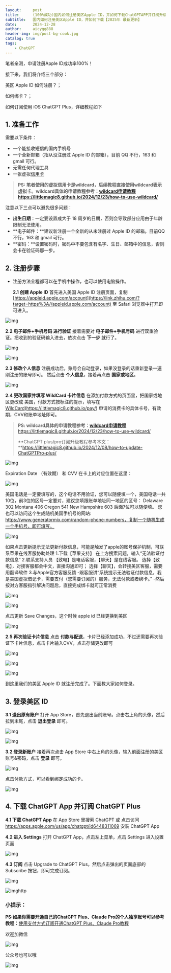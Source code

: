 ```yaml
---
layout:     post
title:      (100%成功)国内如何注册美区Apple ID，并如何下载ChatGPTAPP并订阅升级ChatGPTPlus【2025年 最新更新】
subtitle:   国内如何注册美区Apple ID，并如何下载【2025年 最新更新】
date:       2024-12-28
author:     aicygg888
header-img: img/post-bg-cook.jpg
catalog: true
tags:
    - ChatGPT
---
```




笔者亲测，申请注册Apple ID成功率100%！

接下来，我们将介绍三个部分：

美区 Apple ID 如何注册？；

如何绑卡？；

如何订阅使用 iOS ChatGPT Plus，详细教程如下

## **1. 准备工作**

需要以下条件：

- 一个能接收短信的国内手机号
- 一个全新邮箱（指从没注册过 Apple ID 的邮箱），目前 QQ 不行，163 和 gmail 可行。
- 无需任何代理工具
- 一张虚拟[信用卡](https://littlemagic8.github.io/pay/)

> **PS: 笔者使用的虚拟信用卡是wildcard，后续教程直接使用wildcard表示虚拟卡。wildcard具体的申请教程参考：[wildcard申请教程](https://littlemagic8.github.io/2024/12/23/how-to-use-wildcard/)  https://littlemagic8.github.io/2024/12/23/how-to-use-wildcard/**



注意以下三点可以避免很多问题：

- **出生日期**：一定要设置成大于 18 周岁的日期，否则会导致部分应用由于年龄限制无法使用。
- **电子邮件：**建议新注册一个全新的从未注册过 Apple ID 的邮箱。目前QQ 不行，163 和 gmail 可行。
- **密码：**设置密码时，密码中不要包含有名字、生日、邮箱中的信息，否则会卡在验证码那一步。

## **2. 注册步骤**

- 注册方法全程都可以在手机中操作，也可以使用电脑操作。

  **2.1 创建 Apple ID**
  首先进入美国 Apple ID 注册页面，复制 [https://appleid.apple.com/account](https://link.zhihu.com/?target=https%3A//appleid.apple.com/account) 至 Safari 浏览器中打开即可进入。

![img](https://pic4.zhimg.com/v2-3cc288bec0a5be7e95605f4ff47fc92d_1440w.jpg)

**2.2 电子邮件+手机号码 进行验证**
接着需要对 **电子邮件+手机号码** 进行双重验证。把收到的验证码输入进去，依次点击 **下一步** 就行了。

![img](https://pic1.zhimg.com/v2-510e810b35721776c3378e24bec2cd06_1440w.jpg)

![img](https://pic2.zhimg.com/v2-fe464be06942ec2068fc3761d0e1f585_1440w.jpg)

**2.3 修改个人信息**
注册成功后，账号会自动登录，如果没登录的话重新登录一遍刚注册的账号即可。 然后点击 **个人信息**，接着再点击 **国家或地区**。

![img](https://pic1.zhimg.com/v2-0c7485fc28cc78b38e8cd6a22af2b4e2_1440w.jpg)

**2.4 更改国家并填写 WildCard 卡片信息**
在添加付款方式的页面里，把国家或地区更改成 美国，付款方式按标注的提示，填写在 [WildCard](https://littlemagic8.github.io/pay/)(https://littlemagic8.github.io/pay/) 申请的消费卡的具体卡号，有效期，CVV和账单地址即可。

> **PS: wildcard具体的申请教程参考：[wildcard申请教程](https://littlemagic8.github.io/2024/12/23/how-to-use-wildcard/)** https://littlemagic8.github.io/2024/12/23/how-to-use-wildcard/
>
> **ChatGPT plus/pro订阅升级教程参考本文：**https://littlemagic8.github.io/2024/12/08/how-to-update-ChatGPTPro-plus/

![img](https://pica.zhimg.com/v2-0a67b3f4e8d31de6b218628090a7d950_1440w.jpg)

Expiration Date （有效期） 和 CVV 在卡上的对应位置在这里：

![img](https://pic3.zhimg.com/v2-eb4038a4face619ba7d64e707e6c1af6_1440w.jpg)

美国电话是一定要填写的，这个电话不用验证，您可以随便填一个，美国电话一共10位，前3位的区号一定要对，建议您填跟账单地址同一地区的区号：
Delaware 302
Montana 406
Oregon 541
New Hampshire 603
后面7位可以随便填。
您也可以访问这个生成随机美国手机号的网站: https://www.generatormix.com/random-phone-numbers，复制一个随机生成一个手机号，即可填写。

![img](https://pic2.zhimg.com/v2-c8b04710b1d7875e00bbfa1368858681_1440w.jpg)

如果点击更新提示无法更新付款信息，可能是触发了apple的账号保护机制，可联系苹果在线客服协助处理
1.下载【苹果支持】 在上方搜索问题，输入“无法验证付款信息”
2.联系支持人员 【致电】是电话客服，【聊天】是在线客服。 选择【致电】，对接客服都会中文，直接沟通即可； 选择【聊天】，会转接美区客服，需要用翻译软件
3.与Apple官方客服反馈 -跟客服讲“系统提示无法验证付款信息，我是美国虚拟借记卡，需要支付（您需要订阅的）服务，无法付款或者绑卡。” -然后按对方客服指引解决问题后，直接完成绑卡就可正常消费

![img](https://pic3.zhimg.com/v2-c1ec941bdfc1bf51b6171ada4ad7eb8a_1440w.jpg)

![img](https://picx.zhimg.com/v2-f214d63600282d19a62d191629619787_1440w.jpg)

点击更新 Save Changes，这个时候 apple id 已经更换到美区

![img](https://picx.zhimg.com/v2-02c5f8c98fd441d30234e808b7ea7bb5_1440w.jpg)

**2.5 再次验证卡片信息**
点击 **付款与配送**，卡片已经添加成功，不过还需要再次验证下卡片信息，点击卡片输入CVV，点击存储更改即可

![img](https://pic1.zhimg.com/v2-d965a6c9be2eb7161e6055bc8274f002_1440w.jpg)

![img](https://pic1.zhimg.com/v2-7dc6ed7ac50742fc3f7bb0d5f6580082_1440w.jpg)

![img](https://pic3.zhimg.com/v2-5a40599b0311268c14dcd406b6a3635c_1440w.jpg)

到这里我们的美区 Apple ID 就注册完成了。下面教大家如何登录。

## **3. 登录美区 ID**

**3.1 退出原有账户**
打开 App Store，首先退出当前账号。点击右上角的头像，然后拉到末尾，点击 **退出登录** 即可。

![img](https://pic4.zhimg.com/v2-66fae2ee3b1ed908bac761e9b4c06c21_1440w.jpg)



![img](https://pic4.zhimg.com/v2-2c231aeca63c9f057e69cb3766308d7b_1440w.jpg)

**3.2 登录新账户**
接着再次点击 App Store 中右上角的头像，输入前面注册的美区账号&密码，点击 **登录** 即可。

![img](https://pica.zhimg.com/v2-8583e12f26185ea43c8c77910a426452_1440w.jpg)

点击付款方式，可以看到绑定成功的卡。

![img](https://pic4.zhimg.com/v2-7eca4f648c6e6ddbefe9959f6df84927_1440w.jpg)

## **4. 下载 ChatGPT App 并订阅 ChatGPT Plus**

**4.1 下载 ChatGPT App**
在 App Store 里搜索 ChatGPT 或 点击访问 https://apps.apple.com/us/app/chatgpt/id6448311069 安装 ChatGPT App


**4.2 进入 Settings**
打开 ChatGPT App，点击左上菜单，点击 Settings 进入设置页面

![img](https://pic2.zhimg.com/v2-fb20f0d64a8fedc7eb669e4dd59389e3_1440w.jpg)


**4.3 订阅**
点击 Upgrade to ChatGPT Plus，然后点击弹出的页面底部的 Subscribe 按钮，即可完成订阅。

![img](https://pic4.zhimg.com/v2-6a15543bde001e884d7fe7ffc759c015_1440w.jpg)

![img](https://pic4.zhimg.com/v2-49ea966fc19cae0c4a47e1ecdd17d559_1440w.jpg)http

### **小提示：**

**PS:如果你需要开通自己的ChatGPT Plus、Claude Pro的个人独享账号可以参考教程：**[使用支付方式订阅开通ChatGPT Plus、Claude Pro教程](https://littlemagic8.github.io/2024/12/09/ChatGPT-and-Cluade/)

欢迎加微信

![img](https://picx.zhimg.com/80/v2-b1c8f90bffc8b2f4f32ab07a08a4ede6_720w.png)

公众号也可以哦

![img](https://pic1.zhimg.com/80/v2-4e622b64238b20948a02e0c988ca5704_720w.png)